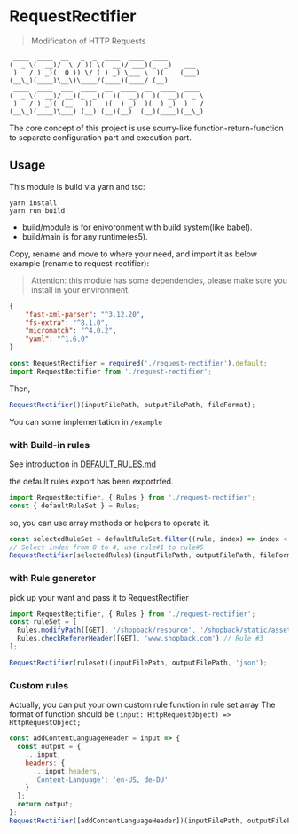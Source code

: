 # RequestRectifier

> Modification of HTTP Requests

```
 ____  ____  __   _  _  ____  ____  ____
(  _ \(  __)/  \ / )( \(  __)/ ___)(_  _)   ___
 )   / ) _)(  O )) \/ ( ) _) \___ \  )(    (___)
(__\_)(____)\__\)\____/(____)(____/ (__)
 ____  ____  ___  ____  __  ____  __  ____  ____
(  _ \(  __)/ __)(_  _)(  )(  __)(  )(  __)(  _ \
 )   / ) _)( (__   )(   )(  ) _)  )(  ) _)  )   /
(__\_)(____)\___) (__) (__)(__)  (__)(____)(__\_)

```

The core concept of this project is use scurry-like function-return-function to separate configuration part and execution part.

## Usage

This module is build via yarn and tsc:

```
yarn install
yarn run build
```

- build/module is for enivoronment with build system(like babel).
- build/main is for any runtime(es5).

Copy, rename and move to where your need, and import it as below example (rename to request-rectifier):

> Attention: this module has some dependencies, please make sure you install in your environment.
``` JSON
{
    "fast-xml-parser": "^3.12.20",
    "fs-extra": "^8.1.0",
    "micromatch": "^4.0.2",
    "yaml": "^1.6.0"
}
```

```js
const RequestRectifier = required('./request-rectifier').default;
import RequestRectifier from './request-rectifier';
```

Then,

```js
RequestRectifier()(inputFilePath, outputFilePath, fileFormat);
```

You can some implementation in `/example`

### with Build-in rules

See introduction in [DEFAULT_RULES.md](DEFAULT_RULES.md#default-rules)

the default rules export has been exportrfed.

```js
import RequestRectifier, { Rules } from './request-rectifier';
const { defaultRuleSet } = Rules;
```

so, you can use array methods or helpers to operate it.

```js
const selectedRuleSet = defaultRuleSet.filter((rule, index) => index < 5);
// Select index from 0 to 4, use rule#1 to rule#5
RequestRectifier(selectedRules)(inputFilePath, outputFilePath, fileFormat);
```

### with Rule generator

pick up your want and pass it to RequestRectifier

```js
import RequestRectifier, { Rules } from './request-rectifier';
const ruleSet = [
  Rules.modifyPath([GET], '/shopback/resource', '/shopback/static/assets'), // Rule #1
  Rules.checkRefererHeader([GET], 'www.shopback.com') // Rule #3
];

RequestRectifier(ruleset)(inputFilePath, outputFilePath, 'json');
```

### Custom rules

Actually, you can put your own custom rule function in rule set array
The format of function should be `(input: HttpRequestObject) => HttpRequestObject;`

```js
const addContentLanguageHeader = input => {
  const output = {
    ...input,
    headers: {
      ...input.headers,
      'Content-Language': 'en-US, de-DU'
    }
  };
  return output;
};
RequestRectifier([addContentLanguageHeader])(inputFilePath, outputFilePath, 'json');
```
